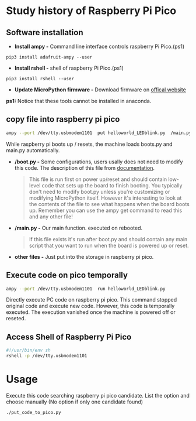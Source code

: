 # Study history of Raspberry Pi Pico

## Software installation

* **Install ampy -** Command line interface controls raspberry Pi Pico.(ps1)

` pip3 install adafruit-ampy --user `

* **Install rshell -** shell of raspberry Pi Pico.(ps1)

` pip3 install rshell --user `

* **Update MicroPython firmware -**
Download firmware on [offical website]()

**ps1:** Notice that these tools cannot be installed in anaconda.

## copy file into raspberry pi pico

```bash
ampy --port /dev/tty.usbmodem1101  put helloworld_LEDblink.py  /main.py
```

While raspberry pi boots up / resets, the machine loads boots.py and main.py automatically.

* **/boot.py -** Some configurations, users usally does not need to modify this code. The description of this file from [documentation](https://learn.adafruit.com/micropython-basics-load-files-and-run-code).
    > This file is run first on power up/reset and should contain low-level code that sets up the board to finish booting. You typically don't need to modify boot.py unless you're customizing or modifying MicroPython itself. However it's interesting to look at the contents of the file to see what happens when the board boots up. Remember you can use the ampy get command to read this and any other file!
* **/main.py -** Our main function. executed on rebooted.
    > If this file exists it's run after boot.py and should contain any main script that you want to run when the board is powered up or reset.
* **other files -** Just put into the storage in raspberry pi pico.

## Execute code on pico temporally

```bash
ampy --port /dev/tty.usbmodem1101  run helloworld_LEDblink.py
```

Directly execute PC code on raspberry pi pico. This command stopped original code and execute new code. However, this code is temporally executed. The execution vanished once the machine is powered off or reseted.

## Access Shell of Raspberry Pi Pico

```bash
#!/usr/bin/env sh
rshell -p /dev/tty.usbmodem1101
```

# Usage
Execute this code searching raspberry pi pico candidate. List the option and choose manually (No option if only one candidate found)

```python3
./put_code_to_pico.py
```

